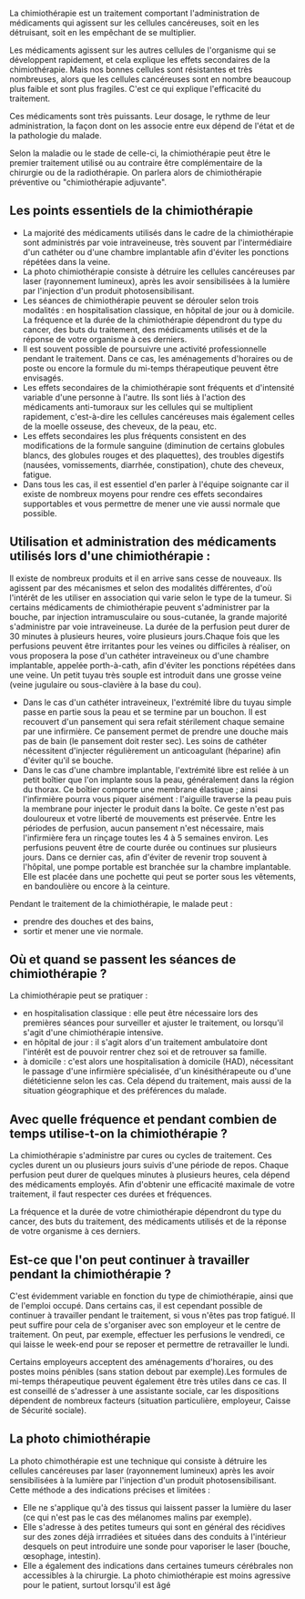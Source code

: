 La chimiothérapie est un traitement comportant l'administration de médicaments qui agissent sur les cellules cancéreuses, soit en les détruisant, soit en les empêchant de se multiplier.

Les médicaments agissent sur les autres cellules de l'organisme qui se développent rapidement, et cela explique les effets secondaires de la chimiothérapie. Mais nos bonnes cellules sont résistantes et très nombreuses, alors que les cellules cancéreuses sont en nombre beaucoup plus faible et sont plus fragiles. C'est ce qui explique l'efficacité du traitement.

Ces médicaments sont très puissants. Leur dosage, le rythme de leur administration, la façon dont on les associe entre eux dépend de l'état et de la pathologie du malade.

Selon la maladie ou le stade de celle-ci, la chimiothérapie peut être le premier traitement utilisé ou au contraire être complémentaire de la chirurgie ou de la radiothérapie. On parlera alors de chimiothérapie préventive ou "chimiothérapie adjuvante".

## Les points essentiels de la chimiothérapie

- La majorité des médicaments utilisés dans le cadre de la chimiothérapie sont administrés par voie intraveineuse, très souvent par l'intermédiaire d'un cathéter ou d'une chambre implantable afin d'éviter les ponctions répétées dans la veine.
- La photo chimiothérapie consiste à détruire les cellules cancéreuses par laser (rayonnement lumineux), après les avoir sensibilisées à la lumière par l'injection d'un produit photosensibilisant.
- Les séances de chimiothérapie peuvent se dérouler selon trois modalités : en hospitalisation classique, en hôpital de jour ou à domicile. La fréquence et la durée de la chimiothérapie dépendront du type du cancer, des buts du traitement, des médicaments utilisés et de la réponse de votre organisme à ces derniers.
- Il est souvent possible de poursuivre une activité professionnelle pendant le traitement. Dans ce cas, les aménagements d'horaires ou de poste ou encore la formule du mi-temps thérapeutique peuvent être envisagés.
- Les effets secondaires de la chimiothérapie sont fréquents et d'intensité variable d'une personne à l'autre. Ils sont liés à l'action des médicaments anti-tumoraux sur les cellules qui se multiplient rapidement, c'est-à-dire les cellules cancéreuses mais également celles de la moelle osseuse, des cheveux, de la peau, etc.
- Les effets secondaires les plus fréquents consistent en des modifications de la formule sanguine (diminution de certains globules blancs, des globules rouges et des plaquettes), des troubles digestifs (nausées, vomissements, diarrhée, constipation), chute des cheveux, fatigue.
- Dans tous les cas, il est essentiel d'en parler à l'équipe soignante car il existe de nombreux moyens pour rendre ces effets secondaires supportables et vous permettre de mener une vie aussi normale que possible.

## Utilisation et administration des médicaments utilisés lors d'une chimiothérapie :

Il existe de nombreux produits et il en arrive sans cesse de nouveaux. Ils agissent par des mécanismes et selon des modalités différentes, d'où l'intérêt de les utiliser en association qui varie selon le type de la tumeur. Si certains médicaments de chimiothérapie peuvent s'administrer par la bouche, par injection intramusculaire ou sous-cutanée, la grande majorité s'administre par voie intraveineuse. La durée de la perfusion peut durer de 30 minutes à plusieurs heures, voire plusieurs jours.Chaque fois que les perfusions peuvent être irritantes pour les veines ou difficiles à réaliser, on vous proposera la pose d'un cathéter intraveineux ou d'une chambre implantable, appelée porth-à-cath, afin d'éviter les ponctions répétées dans une veine. Un petit tuyau très souple est introduit dans une grosse veine (veine jugulaire ou sous-clavière à la base du cou).

- Dans le cas d'un cathéter intraveineux, l'extrémité libre du tuyau simple passe en partie sous la peau et se termine par un bouchon. Il est recouvert d'un pansement qui sera refait stérilement chaque semaine par une infirmière. Ce pansement permet de prendre une douche mais pas de bain (le pansement doit rester sec).
Les soins de cathéter nécessitent d'injecter régulièrement un anticoagulant (héparine) afin d'éviter qu'il se bouche.
- Dans le cas d'une chambre implantable, l'extrémité libre est reliée à un petit boîtier que l'on implante sous la peau, généralement dans la région du thorax. Ce boîtier comporte une membrane élastique ; ainsi l'infirmière pourra vous piquer aisément : l'aiguille traverse la peau puis la membrane pour injecter le produit dans la boîte. Ce geste n'est pas douloureux et votre liberté de mouvements est préservée. Entre les périodes de perfusion, aucun pansement n'est nécessaire, mais l'infirmière fera un rinçage toutes les 4 à 5 semaines environ. Les perfusions peuvent être de courte durée ou continues sur plusieurs jours. Dans ce dernier cas, afin d'éviter de revenir trop souvent à l'hôpital, une pompe portable est branchée sur la chambre implantable. Elle est placée dans une pochette qui peut se porter sous les vêtements, en bandoulière ou encore à la ceinture.

Pendant le traitement de la chimiothérapie, le malade peut :

- prendre des douches et des bains,
- sortir et mener une vie normale.

## Où et quand se passent les séances de chimiothérapie ?

La chimiothérapie peut se pratiquer :

- en hospitalisation classique : elle peut être nécessaire lors des premières séances pour surveiller et ajuster le traitement, ou lorsqu'il s'agit d'une chimiothérapie intensive.
- en hôpital de jour  : il s'agit alors d'un traitement ambulatoire dont l'intérêt est de pouvoir rentrer chez soi et de retrouver sa famille.
- à domicile : c'est alors une hospitalisation à domicile (HAD), nécessitant le passage d'une infirmière spécialisée, d'un kinésithérapeute ou d'une diététicienne selon les cas. Cela dépend du traitement, mais aussi de la situation géographique et des préférences du malade.

## Avec quelle fréquence et pendant combien de temps utilise-t-on la chimiothérapie ?

La chimiothérapie s'administre par cures ou cycles de traitement. Ces cycles durent un ou plusieurs jours suivis d'une période de repos. Chaque perfusion peut durer de quelques minutes à plusieurs heures, cela dépend des médicaments employés. Afin d'obtenir une efficacité maximale de votre traitement, il faut respecter ces durées et fréquences.

La fréquence et la durée de votre chimiothérapie dépendront du type du cancer, des buts du traitement, des médicaments utilisés et de la réponse de votre organisme à ces derniers.

## Est-ce que l'on peut continuer à travailler pendant la chimiothérapie ?

C'est évidemment variable en fonction du type de chimiothérapie, ainsi que de l'emploi occupé. Dans certains cas, il est cependant possible de continuer à travailler pendant le traitement, si vous n'êtes pas trop fatigué. Il peut suffire pour cela de s'organiser avec son employeur et le centre de traitement. On peut, par exemple, effectuer les perfusions le vendredi, ce qui laisse le week-end pour se reposer et permettre de retravailler le lundi.

Certains employeurs acceptent des aménagements d'horaires, ou des postes moins pénibles (sans station debout par exemple).Les formules de mi-temps thérapeutique peuvent également être très utiles dans ce cas. Il est conseillé de s'adresser à une assistante sociale, car les dispositions dépendent de nombreux facteurs (situation particulière, employeur, Caisse de Sécurité sociale).

## La photo chimiothérapie

La photo chimothérapie est une technique qui consiste à détruire les cellules cancéreuses par laser (rayonnement lumineux) après les avoir sensibilisées à la lumière par l'injection d'un produit photosensibilisant.
Cette méthode a des indications précises et limitées :

- Elle ne s'applique qu'à des tissus qui laissent passer la lumière du laser (ce qui n'est pas le cas des mélanomes malins par exemple).
- Elle s'adresse à des petites tumeurs qui sont en général des récidives sur des zones déjà irrradiées et situées dans des conduits à l'intérieur desquels on peut introduire une sonde pour vaporiser le laser (bouche, œsophage, intestin).
- Elle a également des indications dans certaines tumeurs cérébrales non accessibles à la chirurgie.
La photo chimiothérapie est moins agressive pour le patient, surtout lorsqu'il est âgé
